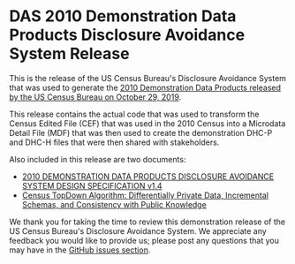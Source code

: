 # DAS 2010 Demonstration Data Products Disclosure Avoidance System Release 

This is the release of the US Census Bureau's Disclosure
Avoidance System that was used to generate the [2010 Demonstration Data Products released by the US Census Bureau on October 29, 2019](1).

This release contains the actual code that was used to transform the 
Census Edited File (CEF) that was used in the 2010 Census into a 
Microdata Detail File (MDF) that was then used to create the
demonstration DHC-P and DHC-H files that were then shared with stakeholders.

Also included in this release are two documents:
* [2010 DEMONSTRATION DATA PRODUCTS DISCLOSURE AVOIDANCE SYSTEM
DESIGN SPECIFICATION v1.4](doc/2010-Demonstration-Data-Products-Disclosure-Avoidance-System-Design-Specification%20FINAL.pdf)
* [Census TopDown Algorithm: Differentially Private Data, Incremental Schemas, and Consistency with Public Knowledge](doc/20191020_1843_Consistency_for_Large_Scale_Differentially_Private_Histograms.pdf)

We thank you for taking the time to review this demonstration release of the US Census Bureau's Disclosure Avoidance System. We appreciate any feedback you would like to provide us; please post any questions that you may have in the [GitHub issues section](https://github.com/uscensusbureau/census2020-das-2010ddp/issues).


[1]:https://www.census.gov/programs-surveys/decennial-census/2020-census/planning-management/2020-census-data-products/2010-demonstration-data-products.html
